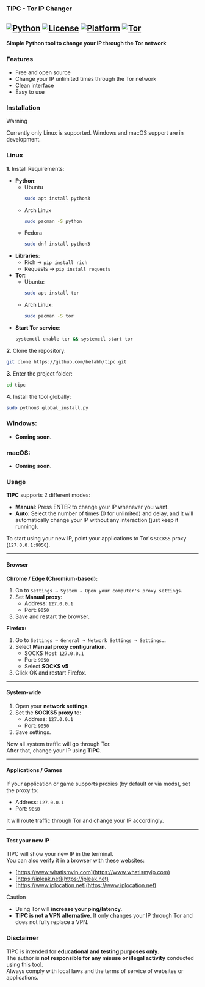 ### TIPC - Tor IP Changer
[![Python](https://img.shields.io/badge/Python-3.6+-blue.svg)](https://python.org)
[![License](https://img.shields.io/badge/License-MIT-green.svg)](LICENSE)
[![Platform](https://img.shields.io/badge/Platform-Linux-orange.svg)](https://linux.org)
[![Tor](https://img.shields.io/badge/Powered%20by-Tor-purple.svg)](https://torproject.org)
---
**Simple Python tool to change your IP through the Tor network**

### Features
- Free and open source
- Change your IP unlimited times through the Tor network
- Clean interface
- Easy to use

### Installation
> [!WARNING]
> Currently only Linux is supported. Windows and macOS support are in development.

### Linux
**1**. Install Requirements:
  - **Python**:
    - Ubuntu
      ```bash
      sudo apt install python3
      ```
    - Arch Linux
      ```bash
      sudo pacman -S python
      ```
    - Fedora
      ```bash
      sudo dnf install python3
      ```
  - **Libraries**:
    - Rich → `pip install rich`
    - Requests → `pip install requests`
  - **Tor**:
    - Ubuntu:
      ```bash
      sudo apt install tor
      ```
    - Arch Linux:
      ```bash
      sudo pacman -S tor
      ```
  - **Start Tor service**:
      ```bash
      systemctl enable tor && systemctl start tor
      ```

**2**. Clone the repository:
  ```bash
  git clone https://github.com/belabh/tipc.git
  ```
**3**. Enter the project folder:
  ```bash
  cd tipc
  ```
**4**. Install the tool globally:
  ```bash
  sudo python3 global_install.py
  ```

### Windows:
- **Coming soon.**

### macOS:
- **Coming soon.**

### Usage

**TIPC** supports 2 different modes:
- **Manual**: Press ENTER to change your IP whenever you want.
- **Auto**: Select the number of times (0 for unlimited) and delay, and it will automatically change your IP without any interaction (just keep it running).

To start using your new IP, point your applications to Tor's `SOCKS5` proxy (`127.0.0.1:9050`).

---

#### Browser

**Chrome / Edge (Chromium-based):**
1. Go to `Settings → System → Open your computer's proxy settings`.
2. Set **Manual proxy**:
   - Address: `127.0.0.1`
   - Port: `9050`
3. Save and restart the browser.

**Firefox:**
1. Go to `Settings → General → Network Settings → Settings…`.
2. Select **Manual proxy configuration**.
   - SOCKS Host: `127.0.0.1`
   - Port: `9050`
   - Select **SOCKS v5**
3. Click OK and restart Firefox.

---

#### System-wide

1. Open your **network settings**.
2. Set the **SOCKS5 proxy** to:
   - Address: `127.0.0.1`
   - Port: `9050`
3. Save settings.

Now all system traffic will go through Tor.  
After that, change your IP using **TIPC**.

---

#### Applications / Games

If your application or game supports proxies (by default or via mods), set the proxy to:

- Address: `127.0.0.1`
- Port: `9050`

It will route traffic through Tor and change your IP accordingly.

---

#### Test your new IP

TIPC will show your new IP in the terminal.  
You can also verify it in a browser with these websites:

- [https://www.whatismyip.com](https://www.whatismyip.com)
- [https://ipleak.net](https://ipleak.net)
- [https://www.iplocation.net](https://www.iplocation.net)

> [!CAUTION]  
> - Using Tor will **increase your ping/latency**.  
> - **TIPC is not a VPN alternative.** It only changes your IP through Tor and does not fully replace a VPN.  

### Disclaimer
TIPC is intended for **educational and testing purposes only**.  
The author is **not responsible for any misuse or illegal activity** conducted using this tool.  
Always comply with local laws and the terms of service of websites or applications.
